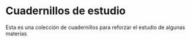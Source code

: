 # Cuadernillos de estudio
Esta es una colección de cuadernillos para reforzar el estudio de algunas materias
